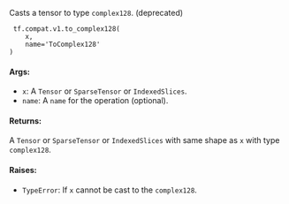 Casts a tensor to type `complex128`. (deprecated)

```
 tf.compat.v1.to_complex128(
    x,
    name='ToComplex128'
)
```
#### Args:
- `x`: A `Tensor` or `SparseTensor` or `IndexedSlices`.
- `name`: A `name` for the operation (optional).
#### Returns:
A `Tensor` or `SparseTensor` or `IndexedSlices` with same shape as `x` with type `complex128`.
#### Raises:
- `TypeError`: If `x` cannot be cast to the `complex128`.
